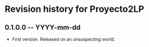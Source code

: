 # Revision history for Proyecto2LP

## 0.1.0.0 -- YYYY-mm-dd

* First version. Released on an unsuspecting world.
